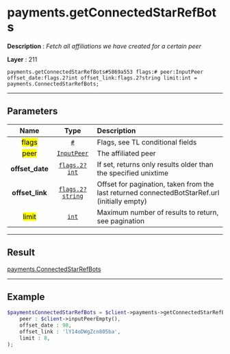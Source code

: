 # payments.getConnectedStarRefBots

**Description** : *Fetch all affiliations we have created for a certain peer*

**Layer** : 211

```tl
payments.getConnectedStarRefBots#5869a553 flags:# peer:InputPeer offset_date:flags.2?int offset_link:flags.2?string limit:int = payments.ConnectedStarRefBots;
```

---

## Parameters

| Name | Type | Description |
| :---: | :---: | :--- |
| <mark>flags</mark> | [`#`](type/#) | Flags, see TL conditional fields |
| <mark>peer</mark> | [`InputPeer`](type/InputPeer) | The affiliated peer |
| **offset_date** | [`flags.2?int`](type/int) | If set, returns only results older than the specified unixtime |
| **offset_link** | [`flags.2?string`](type/string) | Offset for pagination, taken from the last returned connectedBotStarRef.url (initially empty) |
| <mark>limit</mark> | [`int`](type/int) | Maximum number of results to return, see pagination |

---

## Result

[payments.ConnectedStarRefBots](type/payments.ConnectedStarRefBots)

---

## Example

```php
$paymentsConnectedStarRefBots = $client->payments->getConnectedStarRefBots(
	peer : $client->inputPeerEmpty(),
	offset_date : 98,
	offset_link : 'lY14oDWgZcn805ba',
	limit : 8,
);
```